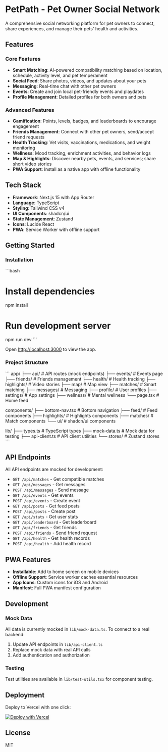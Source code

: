# PetPath - Pet Owner Social Network

A comprehensive social networking platform for pet owners to connect, share experiences, and manage their pets' health and activities.

## Features

### Core Features
- **Smart Matching**: AI-powered compatibility matching based on location, schedule, activity level, and pet temperament
- **Social Feed**: Share photos, videos, and updates about your pets
- **Messaging**: Real-time chat with other pet owners
- **Events**: Create and join local pet-friendly events and playdates
- **Profile Management**: Detailed profiles for both owners and pets

### Advanced Features
- **Gamification**: Points, levels, badges, and leaderboards to encourage engagement
- **Friends Management**: Connect with other pet owners, send/accept friend requests
- **Health Tracking**: Vet visits, vaccinations, medications, and weight monitoring
- **Wellness**: Mood tracking, enrichment activities, and behavior logs
- **Map & Highlights**: Discover nearby pets, events, and services; share short video stories
- **PWA Support**: Install as a native app with offline functionality

## Tech Stack

- **Framework**: Next.js 15 with App Router
- **Language**: TypeScript
- **Styling**: Tailwind CSS v4
- **UI Components**: shadcn/ui
- **State Management**: Zustand
- **Icons**: Lucide React
- **PWA**: Service Worker with offline support

## Getting Started

### Installation

\`\`\`bash
# Install dependencies
npm install

# Run development server
npm run dev
\`\`\`

Open [http://localhost:3000](http://localhost:3000) to view the app.

### Project Structure

\`\`\`
app/
├── api/              # API routes (mock endpoints)
├── events/           # Events page
├── friends/          # Friends management
├── health/           # Health tracking
├── highlights/       # Video stories
├── map/              # Map view
├── matches/          # Smart matching
├── messages/         # Messaging
├── profile/          # User profiles
├── settings/         # App settings
├── wellness/         # Mental wellness
└── page.tsx          # Home feed

components/
├── bottom-nav.tsx    # Bottom navigation
├── feed/             # Feed components
├── highlights/       # Highlights components
├── matches/          # Match components
└── ui/               # shadcn/ui components

lib/
├── types.ts          # TypeScript types
├── mock-data.ts      # Mock data for testing
├── api-client.ts     # API client utilities
└── stores/           # Zustand stores
\`\`\`

## API Endpoints

All API endpoints are mocked for development:

- `GET /api/matches` - Get compatible matches
- `GET /api/messages` - Get messages
- `POST /api/messages` - Send message
- `GET /api/events` - Get events
- `POST /api/events` - Create event
- `GET /api/posts` - Get feed posts
- `POST /api/posts` - Create post
- `GET /api/stats` - Get user stats
- `GET /api/leaderboard` - Get leaderboard
- `GET /api/friends` - Get friends
- `POST /api/friends` - Send friend request
- `GET /api/health` - Get health records
- `POST /api/health` - Add health record

## PWA Features

- **Installable**: Add to home screen on mobile devices
- **Offline Support**: Service worker caches essential resources
- **App Icons**: Custom icons for iOS and Android
- **Manifest**: Full PWA manifest configuration

## Development

### Mock Data

All data is currently mocked in `lib/mock-data.ts`. To connect to a real backend:

1. Update API endpoints in `lib/api-client.ts`
2. Replace mock data with real API calls
3. Add authentication and authorization

### Testing

Test utilities are available in `lib/test-utils.tsx` for component testing.

## Deployment

Deploy to Vercel with one click:

[![Deploy with Vercel](https://vercel.com/button)](https://vercel.com/new)

## License

MIT
